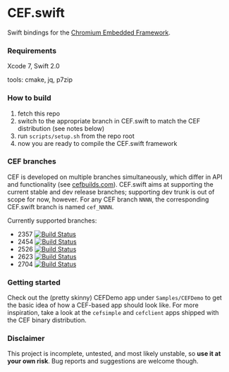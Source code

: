 # CEF.swift

Swift bindings for the [Chromium Embedded Framework](https://bitbucket.org/chromiumembedded/cef/).

### Requirements

Xcode 7, Swift 2.0

tools: cmake, jq, p7zip

### How to build

1. fetch this repo
2. switch to the appropriate branch in CEF.swift to match the CEF distribution (see notes below)
3. run `scripts/setup.sh` from the repo root
4. now you are ready to compile the CEF.swift framework

### CEF branches

CEF is developed on multiple branches simultaneously, which differ in API and functionality (see [cefbuilds.com](https://cefbuilds.com)). CEF.swift aims at supporting the current stable and dev release branches; supporting dev trunk is out of scope for now, however. For any CEF branch `NNNN`, the corresponding CEF.swift branch is named `cef_NNNN`.

Currently supported branches: 

- 2357 [![Build Status](https://travis-ci.org/lvsti/CEF.swift.svg?branch=cef_2357)](https://travis-ci.org/lvsti/CEF.swift)
- 2454 [![Build Status](https://travis-ci.org/lvsti/CEF.swift.svg?branch=cef_2454)](https://travis-ci.org/lvsti/CEF.swift)
- 2526 [![Build Status](https://travis-ci.org/lvsti/CEF.swift.svg?branch=cef_2526)](https://travis-ci.org/lvsti/CEF.swift)
- 2623 [![Build Status](https://travis-ci.org/lvsti/CEF.swift.svg?branch=cef_2623)](https://travis-ci.org/lvsti/CEF.swift)
- 2704 [![Build Status](https://travis-ci.org/lvsti/CEF.swift.svg?branch=cef_2704)](https://travis-ci.org/lvsti/CEF.swift)

### Getting started

Check out the (pretty skinny) CEFDemo app under `Samples/CEFDemo` to get the basic idea of how a CEF-based app should look like. For more inspiration, take a look at the `cefsimple` and `cefclient` apps shipped with the CEF binary distribution.

### Disclaimer

This project is incomplete, untested, and most likely unstable, so **use it at your own risk**. Bug reports and suggestions are welcome though.
